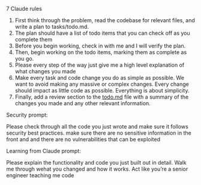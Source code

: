 7 Claude rules
1. First think through the problem, read the codebase for relevant files, and write a plan to tasks/todo.md.
2. The plan should have a list of todo items that you can check off as you complete them
3. Before you begin working, check in with me and I will verify the plan.
4. Then, begin working on the todo items, marking them as complete as you go.
5. Please every step of the way just give me a high level explanation of what changes you made
6. Make every task and code change you do as simple as possible. We want to avoid making any massive or complex changes. Every change should impact as little code as possible. Everything is about simplicity.
7. Finally, add a review section to the [todo.md](http://todo.md/) file with a summary of the changes you made and any other relevant information.

Security prompt:

Please check through all the code you just wrote and make sure it follows security best practices. make sure there are no sensitive information in the front and and there are no vulnerabilities that can be exploited

Learning from Claude prompt:

Please explain the functionality and code you just built out in detail. Walk me through wehat you changed and how it works. Act like you’re a senior engineer teaching me code
